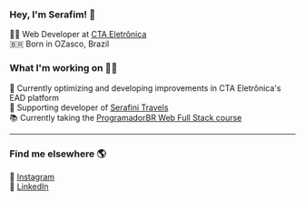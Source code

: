 ### Hey, I'm Serafim! 👋

:technologist: Web Developer at [CTA Eletrônica](www.ctaeletronica.com.br) <br>
🇧🇷 Born in OZasco, Brazil <br>

### What I'm working on 👨‍💻

:office: Currently optimizing and developing improvements in CTA Eletrônica's EAD platform <br>
:office: Supporting developer of [Serafini Travels](https://serafinitravels.com.br) <br>
📚 Currently taking the [ProgramadorBR Web Full Stack course](https://programadorbr.com)

___
<!--
### My Stats

[![Anurag's GitHub stats](https://github-readme-stats.vercel.app/api?username=jhonatanserafim)](https://github.com/jhonatanserafim/github-readme-stats) <br>
[![Top Langs](https://github-readme-stats.vercel.app/api/top-langs/?username=jhonatanserafim)](https://github.com/jhonatanserafim/github-readme-stats)

-->

### Find me elsewhere 🌎

<!--🚀 (Site)[]<br> -->
📸 [Instagram](https://www.instagram.com/jhonatanserafim)<br>
💼 [LinkedIn](https://www.linkedin.com/in/jhonatan-serafim/)<br>

<!--
**JhonatanSerafim/JhonatanSerafim** is a ✨ _special_ ✨ repository because its `README.md` (this file) appears on your GitHub profile.

Here are some ideas to get you started:

- 🔭 I’m currently working on ...
- 🌱 I’m currently learning ...
- 👯 I’m looking to collaborate on ...
- 🤔 I’m looking for help with ...
- 💬 Ask me about ...
- 📫 How to reach me: ...
- 😄 Pronouns: ...
- ⚡ Fun fact: ...
-->
